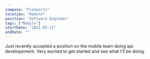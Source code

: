 ```yaml
---
company: "FloSports"
location: "Remote"
position: "Software Engineer"
tags: ["Mobile"]
startDate: "2021-05-21"
endDate: ""
---
```


Just recently accepted a position on the mobile team doing api developement. Very excited to get started and see what I'll be doing.
